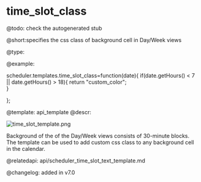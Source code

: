 time_slot_class
=============

@todo:
	check the autogenerated stub


@short:specifies the css class of background cell in Day/Week views
	

@type:

@example:

scheduler.templates.time_slot_class=function(date){
	if(date.getHours() < 7 || date.getHours() > 18){
		return "custom_color";	
	}
	
};


@template:	api_template
@descr:

![time_slot_template.png](time_slot_template.png)

Background of the of the Day/Week views consists of 30-minute blocks. The template can be used to add custom css class to any background cell in the calendar.

@relatedapi:
api/scheduler_time_slot_text_template.md

@changelog: added in v7.0


